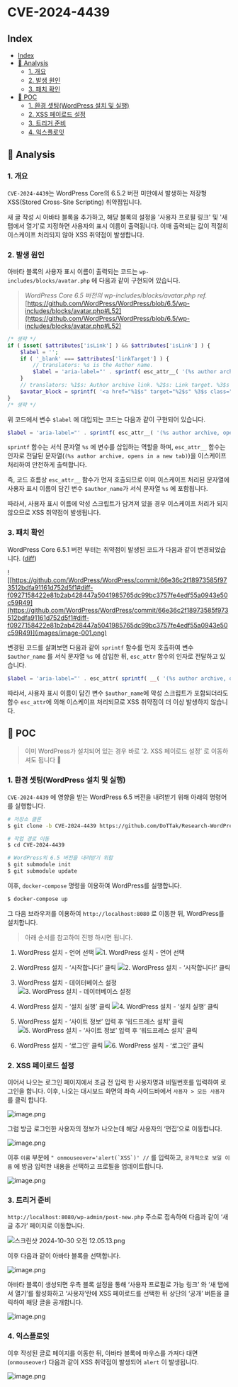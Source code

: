 # CVE-2024-4439

## Index
* [Index](#Index)
* [📝 Analysis](#-analysis)
    * [1. 개요](#1-개요)
    * [2. 발생 원인](#2-발생-원인)
    * [3. 패치 확인](#3-패치-확인)
* [🔫 POC](#-POC)
    * [1. 환경 셋팅(WordPress 설치 및 실행)](#1-환경-셋팅wordpress-설치-및-실행)
    * [2. XSS 페이로드 설정](#2-XSS-페이로드-설정)
    * [3. 트리거 준비](#3-트리거-준비)
    * [4. 익스플로잇](#4-익스플로잇)

## 📝 Analysis

### 1. 개요

`CVE-2024-4439`는 WordPress Core의 6.5.2 버전 미만에서 발생하는 저장형 XSS(Stored Cross-Site Scripting) 취약점입니다.

새 글 작성 시 아바타 블록을 추가하고, 해당 블록의 설정을 '사용자 프로필 링크' 및 '새 탭에서 열기'로 지정하면 사용자의 표시 이름이 출력됩니다. 이때 출력되는 값이 적절히 이스케이프 처리되지 않아 XSS 취약점이 발생합니다.

### 2. 발생 원인

아바타 블록의 사용자 표시 이름이 출력되는 코드는 `wp-includes/blocks/avatar.php` 에 다음과 같이 구현되어 있습니다.

> *WordPress Core 6.5 버전의 wp-includes/blocks/avatar.php
ref.* [https://github.com/WordPress/WordPress/blob/6.5/wp-includes/blocks/avatar.php#L52](https://github.com/WordPress/WordPress/blob/6.5/wp-includes/blocks/avatar.php#L52)
> 

```php
/* 생략 */
if ( isset( $attributes['isLink'] ) && $attributes['isLink'] ) {
    $label = '';
    if ( '_blank' === $attributes['linkTarget'] ) {
        // translators: %s is the Author name.
        $label = 'aria-label="' . sprintf( esc_attr__( '(%s author archive, opens in a new tab)' ), $author_name ) . '"';
    }
    // translators: %1$s: Author archive link. %2$s: Link target. %3$s Aria label. %4$s Avatar image.
    $avatar_block = sprintf( '<a href="%1$s" target="%2$s" %3$s class="wp-block-avatar__link">%4$s</a>', esc_url( get_author_posts_url( $author_id ) ), esc_attr( $attributes['linkTarget'] ), $label, $avatar_block );
}
/* 생략 */
```

위 코드에서 변수 `$label` 에 대입되는 코드는 다음과 같이 구현되어 있습니다.

```php
$label = 'aria-label="' . sprintf( esc_attr__( '(%s author archive, opens in a new tab)' ), $author_name ) . '"';
```

`sprintf` 함수는 서식 문자열 `%s` 에 변수를 삽입하는 역할을 하며, `esc_attr__` 함수는 인자로 전달된 문자열(`(%s author archive, opens in a new tab)`)을 이스케이프 처리하여 안전하게 출력합니다.

즉, 코드 흐름상 `esc_attr__` 함수가 먼저 호출되므로 이미 이스케이프 처리된 문자열에 사용자 표시 이름이 담긴 변수 `$author_name`가 서식 문자열 `%s` 에 포함됩니다.

따라서, 사용자 표시 이름에 악성 스크립트가 담겨져 있을 경우 이스케이프 처리가 되지 않으므로 XSS 취약점이 발생됩니다.

### 3. 패치 확인

WordPress Core 6.5.1 버전 부터는 취약점이 발생된 코드가 다음과 같이 변경되었습니다. ([diff](https://github.com/WordPress/WordPress/commit/66e36c2f18973585f973512bdfa91161d752d5f1#diff-f0927158422e81b2ab428447a5041985765dc99bc3757fe4edf55a0943e50c59R49))

![[https://github.com/WordPress/WordPress/commit/66e36c2f18973585f973512bdfa91161d752d5f1#diff-f0927158422e81b2ab428447a5041985765dc99bc3757fe4edf55a0943e50c59R49](https://github.com/WordPress/WordPress/commit/66e36c2f18973585f973512bdfa91161d752d5f1#diff-f0927158422e81b2ab428447a5041985765dc99bc3757fe4edf55a0943e50c59R49)](images/image-001.png)


변경된 코드를 살펴보면 다음과 같이 `sprintf` 함수를 먼저 호출하여 변수 `$author_name` 를 서식 문자열 `%s` 에 삽입한 뒤, `esc_attr` 함수의 인자로 전달하고 있습니다.

```php
$label = 'aria-label="' . esc_attr( sprintf( __( '(%s author archive, opens in a new tab)' ), $author_name ) ) . '"';
```

따라서, 사용자 표시 이름이 담긴 변수 `$author_name`에 악성 스크립트가 포함되더라도 함수 `esc_attr`에 의해 이스케이프 처리되므로 XSS 취약점이 더 이상 발생하지 않습니다.

## 🔫 POC

> 이미 WordPress가 설치되어 있는 경우 바로 ‘2. XSS 페이로드 설정’ 로 이동하셔도 됩니다 🙂

### 1. 환경 셋팅(WordPress 설치 및 실행)

`CVE-2024-4439` 에 영향을 받는 WordPress 6.5 버전을 내려받기 위해 아래의 명령어를 실행합니다.

```bash
# 저장소 클론
$ git clone -b CVE-2024-4439 https://github.com/DoTTak/Research-WordPress.git CVE-2024-4439

# 작업 경로 이동
$ cd CVE-2024-4439

# WordPress의 6.5 버전을 내려받기 위함
$ git submodule init 
$ git submodule update
```

이후, `docker-compose` 명령을 이용하여 WordPress를 실행합니다.

```bash
$ docker-compose up
```

그 다음 브라우저를 이용하여 `http://localhost:8080` 로 이동한 뒤, WordPress를 설치합니다.

> 아래 순서를 참고하여 진행 하시면 됩니다.
> 

1. WordPress 설치 - 언어 선택
    ![1. WordPress 설치 - 언어 선택](images/image-002.png)


2. WordPress 설치 - ‘시작합니다!’ 클릭
    ![2. WordPress 설치 - ‘시작합니다!’ 클릭](images/image-003.png)


3. WordPress 설치 - 데이터베이스 설정
    ![3. WordPress 설치 - 데이터베이스 설정](images/image-004.png)


4. WordPress 설치 - ‘설치 실행’ 클릭
    ![4. WordPress 설치 - ‘설치 실행’ 클릭](images/image-005.png)


5. WordPress 설치 - ‘사이트 정보’ 입력 후 ‘워드프레스 설치’ 클릭
    ![5. WordPress 설치 - ‘사이트 정보’ 입력 후 ‘워드프레스 설치’ 클릭](images/image-006.png)


6. WordPress 설치 - ‘로그인’ 클릭
    ![6. WordPress 설치 - ‘로그인’ 클릭](images/image-007.png)


### 2. XSS 페이로드 설정

이어서 나오는 로그인 페이지에서 조금 전 입력 한 사용자명과 비밀번호를 입력하여 로그인을 합니다. 이후, 나오는 대시보드 화면의 좌측 사이드바에서 `사용자 > 모든 사용자` 를 클릭 합니다.

![image.png](images/image-008.png)

그럼 방금 로그인한 사용자의 정보가 나오는데 해당 사용자의 ‘편집’으로 이동합니다.

![image.png](images/image-009.png)

이후 `이름` 부분에 ```" onmouseover='alert(`XSS`)' //``` 를 입력하고, `공개적으로 보일 이름` 에 방금 입력한 내용을 선택하고 프로필을 업데이트합니다.

![image.png](images/image-010.png)

### 3. 트리거 준비

`http://localhost:8080/wp-admin/post-new.php` 주소로 접속하여 다음과 같이 ‘새 글 추가’ 페이지로 이동합니다.

![스크린샷 2024-10-30 오전 12.05.13.png](images/image-011.png)

이후 다음과 같이 아바타 블록을 선택합니다.

![image.png](images/image-012.png)

아바타 블록이 생성되면 우측 블록 설정을 통해 ‘사용자 프로필로 가능 링크’ 와 ‘새 탭에서 열기’를 활성화하고 ‘사용자’란에 XSS 페이로드를 선택한 뒤 상단의 ‘공개’ 버튼을 클릭하여 해당 글을 공개합니다.

![image.png](images/image-013.png)

### 4. 익스플로잇

이후 작성된 글로 페이지를 이동한 뒤, 아바타 블록에 마우스를 가져다 대면(`onmouseover`) 다음과 같이 XSS 취약점이 발생되어 `alert` 이 발생됩니다.

![image.png](images/image-014.png)
